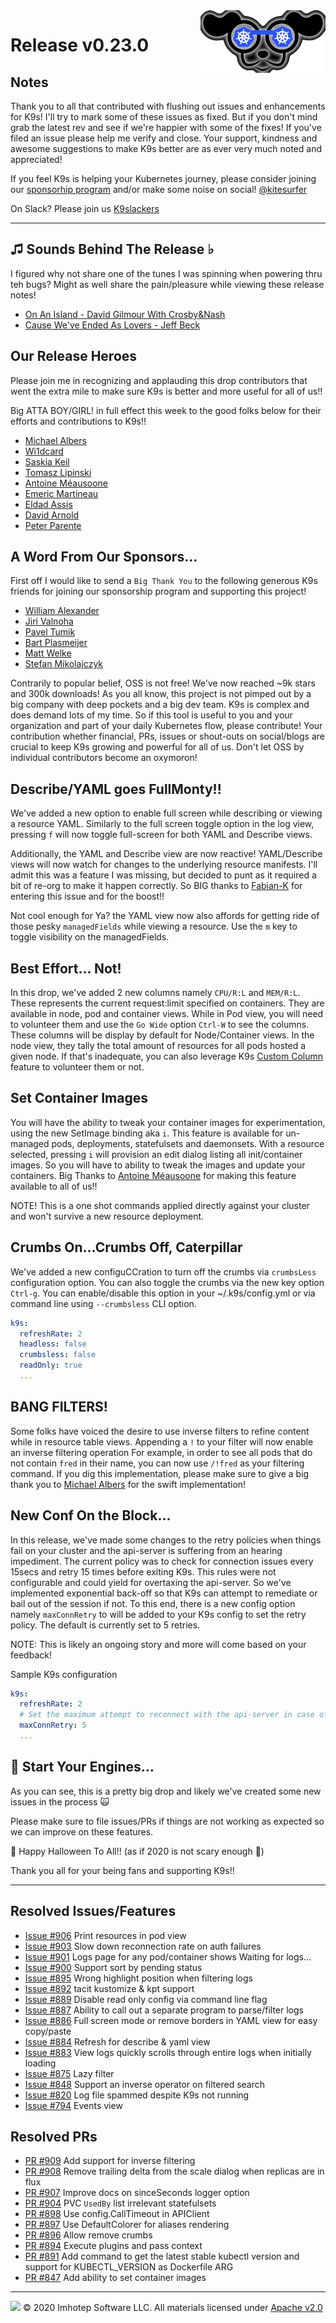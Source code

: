<img src="https://raw.githubusercontent.com/derailed/k9s/master/assets/k9s_small.png" align="right" width="200" height="auto"/>

# Release v0.23.0

## Notes

Thank you to all that contributed with flushing out issues and enhancements for K9s! I'll try to mark some of these issues as fixed. But if you don't mind grab the latest rev and see if we're happier with some of the fixes! If you've filed an issue please help me verify and close. Your support, kindness and awesome suggestions to make K9s better are as ever very much noted and appreciated!

If you feel K9s is helping your Kubernetes journey, please consider joining our [sponsorhip program](https://github.com/sponsors/derailed) and/or make some noise on social! [@kitesurfer](https://twitter.com/kitesurfer)

On Slack? Please join us [K9slackers](https://join.slack.com/t/k9sers/shared_invite/enQtOTA5MDEyNzI5MTU0LWQ1ZGI3MzliYzZhZWEyNzYxYzA3NjE0YTk1YmFmNzViZjIyNzhkZGI0MmJjYzhlNjdlMGJhYzE2ZGU1NjkyNTM)

---

## ♫ Sounds Behind The Release ♭

I figured why not share one of the tunes I was spinning when powering thru teh bugs? Might as well share the pain/pleasure while viewing these release notes!

* [On An Island - David Gilmour With Crosby&Nash](https://www.youtube.com/watch?v=kEa__0wtIRo)
* [Cause We've Ended As Lovers - Jeff Beck](https://www.youtube.com/watch?v=VC02wGj5gPw)

## Our Release Heroes

Please join me in recognizing and applauding this drop contributors that went the extra mile to make sure K9s is better and more useful for all of us!!

Big ATTA BOY/GIRL! in full effect this week to the good folks below for their efforts and contributions to K9s!!

* [Michael Albers](https://github.com/michaeljohnalbers)
* [Wi1dcard](https://github.com/wi1dcard)
* [Saskia Keil](https://github.com/SaskiaKeil)
* [Tomasz Lipinski](https://github.com/tlipinski)
* [Antoine Méausoone](https://github.com/Ameausoone)
* [Emeric Martineau](https://github.com/emeric-martineau)
* [Eldad Assis](https://github.com/eldada)
* [David Arnold](https://github.com/blaggacao)
* [Peter Parente](https://github.com/parente)

## A Word From Our Sponsors...

First off I would like to send a `Big Thank You` to the following generous K9s friends for joining our sponsorship program and supporting this project!

* [William Alexander](https://github.com/carpetfuz)
* [Jiri Valnoha](https://github.com/waldauf)
* [Pavel Tumik](https://github.com/sagor999)
* [Bart Plasmeijer](https://github.com/bplasmeijer)
* [Matt Welke](https://github.com/mattwelke)
* [Stefan Mikolajczyk](https://github.com/stefanmiko)

Contrarily to popular belief, OSS is not free! We've now reached ~9k stars and 300k downloads! As you all know, this project is not pimped out by a big company with deep pockets and a big dev team. K9s is complex and does demand lots of my time. So if this tool is useful to you and your organization and part of your daily Kubernetes flow, please contribute! Your contribution whether financial, PRs, issues or shout-outs on social/blogs are crucial to keep K9s growing and powerful for all of us. Don't let OSS by individual contributors become an oxymoron!

## Describe/YAML goes FullMonty!!

We've added a new option to enable full screen while describing or viewing a resource YAML. Similarly to the full screen toggle option in the log view, pressing `f` will now toggle full-screen for both YAML and Describe views.

Additionally, the YAML and Describe view are now reactive! YAML/Describe views will now watch for changes to the underlying resource manifests. I'll admit this was a feature I was missing, but decided to punt as it required a bit of re-org to make it happen correctly. So BIG thanks to [Fabian-K](https://github.com/Fabian-K) for entering this issue and for the boost!!

Not cool enough for Ya? the YAML view now also affords for getting ride of those pesky `managedFields` while viewing a resource. Use the `m` key to toggle visibility on the managedFields.

## Best Effort... Not!

In this drop, we've added 2 new columns namely `CPU/R:L` and `MEM/R:L`. These represents the current request:limit specified on containers. They are available in node, pod and container views. While in Pod view, you will need to volunteer them and use the `Go Wide` option `Ctrl-W` to see the columns. These columns will be display by default for Node/Container views. In the node view, they tally the total amount of resources for all pods hosted a given node. If that's inadequate, you can also leverage K9s [Custom Column](https://github.com/derailed/k9s#resource-custom-columns) feature to volunteer them or not.

## Set Container Images

You will have the ability to tweak your container images for experimentation, using the new SetImage binding aka `i`. This feature is available for un-managed pods, deployments, statefulsets and daemonsets. With a resource selected, pressing `i` will provision an edit dialog listing all init/container images. So you will have to ability to tweak the images and update your containers. Big Thanks to [Antoine Méausoone](https://github.com/Ameausoone) for making this feature available to all of us!!

NOTE! This is a one shot commands applied directly against your cluster and won't survive a new resource deployment.

## Crumbs On...Crumbs Off, Caterpillar

We've added a new configuCCration to turn off the crumbs via `crumbsLess` configuration option. You can also toggle the crumbs via the new key option `Ctrl-g`. You can enable/disable this option in your ~/.k9s/config.yml or via command line using `--crumbsless` CLI option.

```yaml
k9s:
  refreshRate: 2
  headless: false
  crumbsless: false
  readOnly: true
  ...
```

## BANG FILTERS!

Some folks have voiced the desire to use inverse filters to refine content while in resource table views. Appending a `!` to your filter will now enable an inverse filtering operation For example, in order to see all pods that do not contain `fred` in their name, you can now use `/!fred` as your filtering command. If you dig this implementation, please make sure to give a big thank you to [Michael Albers](https://github.com/michaeljohnalbers) for the swift implementation!

## New Conf On the Block...

In this release, we've made some changes to the retry policies when things fail on your cluster and the api-server is suffering from an hearing impediment. The current policy was to check for connection issues every 15secs and retry 15 times before exiting K9s. This rules were not configurable and could yield for overtaxing the api-server. So we've implemented exponential back-off so that K9s can attempt to remediate or bail out of the session if not.
To this end, there is a new config option namely `maxConnRetry` to will be added to your K9s config to set the retry policy. The default is currently set to 5 retries.

NOTE: This is likely an ongoing story and more will come based on your feedback!

Sample K9s configuration

```yaml
k9s:
  refreshRate: 2
  # Set the maximum attempt to reconnect with the api-server in case of failures.
  maxConnRetry: 5
  ...
```

## 🏁 Start Your Engines...

As you can see, this is a pretty big drop and likely we've created some new issues in the process 🙀

Please make sure to file issues/PRs if things are not working as expected so we can improve on these features.

👻 Happy Halloween To All!! (as if 2020 is not scary enough 🙈)

Thank you all for your being fans and supporting K9s!!

---

## Resolved Issues/Features

* [Issue #906](https://github.com/derailed/k9s/issues/906) Print resources in pod view
* [Issue #903](https://github.com/derailed/k9s/issues/903) Slow down reconnection rate on auth failures
* [Issue #901](https://github.com/derailed/k9s/issues/901) Logs page for any pod/container shows Waiting for logs...
* [Issue #900](https://github.com/derailed/k9s/issues/900) Support sort by pending status
* [Issue #895](https://github.com/derailed/k9s/issues/895) Wrong highlight position when filtering logs
* [Issue #892](https://github.com/derailed/k9s/issues/892) tacit kustomize & kpt support
* [Issue #889](https://github.com/derailed/k9s/issues/889) Disable read only config via command line flag
* [Issue #887](https://github.com/derailed/k9s/issues/887) Ability to call out a separate program to parse/filter logs
* [Issue #886](https://github.com/derailed/k9s/issues/886) Full screen mode or remove borders in YAML view for easy copy/paste
* [Issue #884](https://github.com/derailed/k9s/issues/884) Refresh for describe & yaml view
* [Issue #883](https://github.com/derailed/k9s/issues/883) View logs quickly scrolls through entire logs when initially loading
* [Issue #875](https://github.com/derailed/k9s/issues/875) Lazy filter
* [Issue #848](https://github.com/derailed/k9s/issues/848) Support an inverse operator on filtered search
* [Issue #820](https://github.com/derailed/k9s/issues/820) Log file spammed despite K9s not running
* [Issue #794](https://github.com/derailed/k9s/issues/794) Events view

## Resolved PRs

* [PR #909](https://github.com/derailed/k9s/pull/909) Add support for inverse filtering
* [PR #908](https://github.com/derailed/k9s/pull/908) Remove trailing delta from the scale dialog when replicas are in flux
* [PR #907](https://github.com/derailed/k9s/pull/907) Improve docs on sinceSeconds logger option
* [PR #904](https://github.com/derailed/k9s/pull/904) PVC `UsedBy` list irrelevant statefulsets
* [PR #898](https://github.com/derailed/k9s/pull/898) Use config.CallTimeout in APIClient
* [PR #897](https://github.com/derailed/k9s/pull/897) Use DefaultColorer for aliases rendering
* [PR #896](https://github.com/derailed/k9s/pull/896) Allow remove crumbs
* [PR #894](https://github.com/derailed/k9s/pull/894) Execute plugins and pass context
* [PR #891](https://github.com/derailed/k9s/pull/891) Add command to get the latest stable kubectl version and support for KUBECTL_VERSION as Dockerfile ARG
* [PR #847](https://github.com/derailed/k9s/pull/847) Add ability to set container images

---

<img src="https://raw.githubusercontent.com/derailed/k9s/master/assets/imhotep_logo.png" width="32" height="auto"/> © 2020 Imhotep Software LLC. All materials licensed under [Apache v2.0](http://www.apache.org/licenses/LICENSE-2.0)
